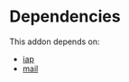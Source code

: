 # Dependencies

This addon depends on:

- [iap](https://github.com/bringout/oca-ocb-technical/tree/88371c78cad15e33295a8d1fee0e733653eb4213/odoo-bringout-oca-ocb-iap)
- [mail](https://github.com/bringout/oca-ocb-core/tree/5ee733c06c9a8113e4e3fc04ef7a99c41bc0b970/odoo-bringout-oca-ocb-mail)
